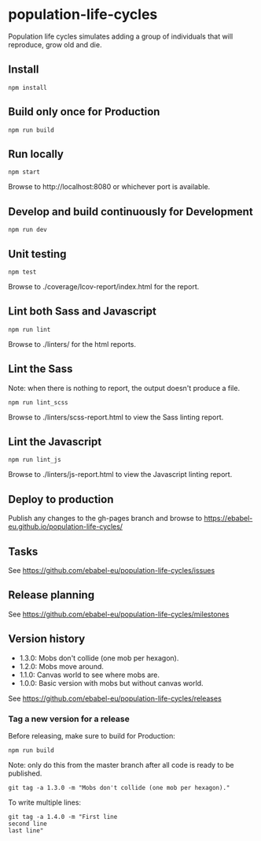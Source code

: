 # population-life-cycles
Population life cycles simulates adding a group of individuals that will reproduce, grow old and die.

## Install

```
npm install
```

## Build only once for Production

```
npm run build
```

## Run locally

```
npm start
```

Browse to http://localhost:8080 or whichever port is available.

## Develop and build continuously for Development

```
npm run dev
```

## Unit testing

```
npm test
```

Browse to ./coverage/lcov-report/index.html for the report.

## Lint both Sass and Javascript

```
npm run lint
```

Browse to ./linters/ for the html reports.

## Lint the Sass

Note: when there is nothing to report, the output doesn't produce a file.

```
npm run lint_scss
```

Browse to ./linters/scss-report.html to view the Sass linting report.

## Lint the Javascript

```
npm run lint_js
```

Browse to ./linters/js-report.html to view the Javascript linting report.

## Deploy to production

Publish any changes to the gh-pages branch and browse to https://ebabel-eu.github.io/population-life-cycles/

## Tasks

See https://github.com/ebabel-eu/population-life-cycles/issues

## Release planning

See https://github.com/ebabel-eu/population-life-cycles/milestones

## Version history

- 1.3.0: Mobs don't collide (one mob per hexagon).
- 1.2.0: Mobs move around.
- 1.1.0: Canvas world to see where mobs are.
- 1.0.0: Basic version with mobs but without canvas world.

See https://github.com/ebabel-eu/population-life-cycles/releases

### Tag a new version for a release

Before releasing, make sure to build for Production:

```
npm run build
```

Note: only do this from the master branch after all code is ready to be published.

```
git tag -a 1.3.0 -m "Mobs don't collide (one mob per hexagon)."
```

To write multiple lines:

```
git tag -a 1.4.0 -m "First line
second line
last line"
```

